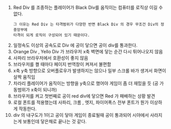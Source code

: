 1. Red Div 를 조종하는 플레이어가 Black Div를 움직이는 컴퓨터를 로직상 이길 수 없다.
    ```
   그 이유는 Red Div 는 타격범위가 다양한 반면 Black Div 의 경우 무조건 Div의 정중앙부에           
   타격이 되게 로직이 구성되어 있기 때문이다.
   ``` 
2. 일정속도 이상의 공속도로 Div 에 공이 닿으면 공이 div를 통과한다.   
3. Orange Div , Yello Div 가 브라우저 x축 벽면에 닿는 순간 다시 튀어나오지 않음   
4. 사파리 브라우저에서 호환성이 좋지 않음   
5. 브라우저를 켤 때마다 페이지 번역창이 켜져서 불편함   
6. x축 y축 방향으로 오버플로우가 발생하지는 않으나 일부 스크롤 바가 생겨서 화면이 살짝 움직임   
7. 차라리 플레이어가 움직이는 방향을 y축으로 했어야 게임이 좀 더 재밌을 듯 (공 가동범위가 x축이 되니까)
8. 브라우저를 켜고 첫번째로 공이 red div에 닿으면 Red 가 패배하는 상황 발견   
9. 로컬 폰트를 적용했는데 사파리, 크롬 , 엣지, 파이어폭스 전부 폰트가 뭔가 이상하게 작동한다.   
10. div 의 내구도가 1이고 공이 닿아 게임이 종료될때 공이 통과되어 시야에서 사라지는게 보통인데 닿은채로 끝나는 것 같다.